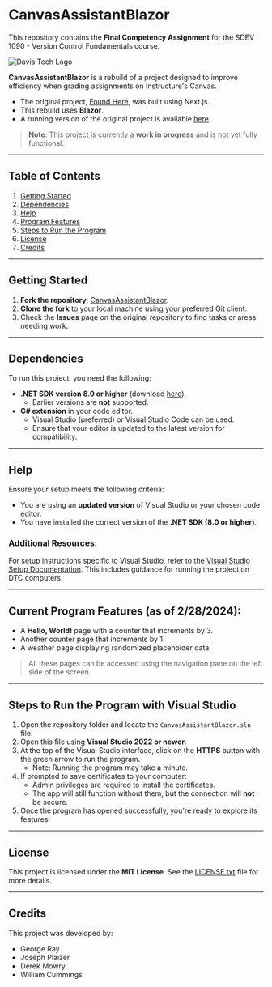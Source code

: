 # CanvasAssistantBlazor  

This repository contains the **Final Competency Assignment** for the SDEV 1090 - Version Control Fundamentals course.  

![Davis Tech Logo](https://www.davistech.edu/media/tlmaw4xt/png-logo-horizontal_60.png)  

**CanvasAssistantBlazor** is a rebuild of a project designed to improve efficiency when grading assignments on Instructure's Canvas.  

- The original project, [Found Here](https://github.com/cdmccauley/canvasser), was built using Next.js.  
- This rebuild uses **Blazor**.  
- A running version of the original project is available [here](https://canvasser.vercel.app/).  

> **Note**: This project is currently a **work in progress** and is not yet fully functional.  

---

## Table of Contents  
1. [Getting Started](#getting-started)  
2. [Dependencies](#dependencies)  
3. [Help](#help)  
4. [Program Features](#current-program-features-as-of-2282024)
4. [Steps to Run the Program](#steps-to-run-the-program-with-visual-studio)  
5. [License](#license)  
6. [Credits](#credits)  

---

## Getting Started  

1. **Fork the repository**: [CanvasAssistantBlazor](https://github.com/Davis-Technical-College/CanvasAssistantBlazor).  
2. **Clone the fork** to your local machine using your preferred Git client.  
3. Check the **Issues** page on the original repository to find tasks or areas needing work.  

---

## Dependencies  

To run this project, you need the following:  

- **.NET SDK version 8.0 or higher** (download [here](https://dotnet.microsoft.com/en-us/download)).  
  - Earlier versions are **not** supported.  
- **C# extension** in your code editor.  
  - Visual Studio (preferred) or Visual Studio Code can be used.  
  - Ensure that your editor is updated to the latest version for compatibility.  

---

## Help  

Ensure your setup meets the following criteria:  

- You are using an **updated version** of Visual Studio or your chosen code editor.  
- You have installed the correct version of the **.NET SDK (8.0 or higher)**.  

### Additional Resources:  
For setup instructions specific to Visual Studio, refer to the [Visual Studio Setup Documentation](/docs/VisualStudioSetup.md). This includes guidance for running the project on DTC computers.  

---

## Current Program Features (as of 2/28/2024):  
- A **Hello, World!** page with a counter that increments by 3.  
- Another counter page that increments by 1.  
- A weather page displaying randomized placeholder data.  

> All these pages can be accessed using the navigation pane on the left side of the screen.  


---

## Steps to Run the Program with Visual Studio  

1. Open the repository folder and locate the `CanvasAssistantBlazor.sln` file.  
2. Open this file using **Visual Studio 2022 or newer**.  
3. At the top of the Visual Studio interface, click on the **HTTPS** button with the green arrow to run the program.  
   - Note: Running the program may take a minute.  
4. If prompted to save certificates to your computer:  
   - Admin privileges are required to install the certificates.  
   - The app will still function without them, but the connection will **not** be secure.  
5. Once the program has opened successfully, you're ready to explore its features!  

---

## License  

This project is licensed under the **MIT License**. See the [LICENSE.txt](LICENSE.txt) file for more details.  

---

## Credits  

This project was developed by:  

- George Ray  
- Joseph Plaizer  
- Derek Mowry  
- William Cummings  
